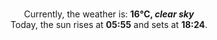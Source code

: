 <p  align="center"><br/>Currently, the weather is: <b> 16°C, <i>clear sky</i></b></br>Today, the sun rises at <b>05:55</b> and sets at <b>18:24</b>.</p>